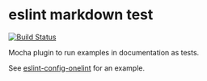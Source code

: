 # eslint markdown test

[![Build Status](https://travis-ci.org/gustavnikolaj/eslint-markdown-test.svg?branch=master)](https://travis-ci.org/gustavnikolaj/eslint-markdown-test)

Mocha plugin to run examples in documentation as tests.

See [eslint-config-onelint](https://github.com/One-com/eslint-config-onelint)
for an example.
